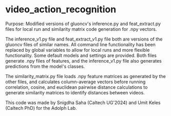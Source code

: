 # video_action_recognition
Purpose: Modified versions of gluoncv's inference.py and feat_extract.py files for local run and similarity matrix code generation for .npy vectors.

The inference_v1.py file and feat_extract_v1.py file both are versions of the gluoncv files of similar names. All command line functionality has been replaced by global variables to allow for local runs and more flexible functionality. Some default models and settings are provided. Both files generate .npy files of features, and the inference_v1.py file also generates predictions from the model's classes.

The similarity_matrix.py file loads .npy feature matrices as generated by the other files, and calculates column-average vectors before running correlation, cosine, and euclidean pairwise distance calculations to generate similarity matrices to identify distances between videos.

This code was made by Snigdha Saha (Caltech UG'2024) and Umit Keles (Caltech PhD) for the Adolph Lab.

